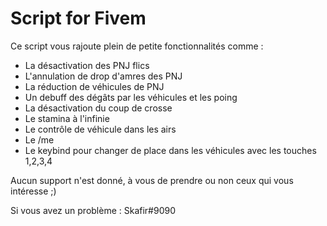 # Script for Fivem

Ce script vous rajoute plein de petite fonctionnalités comme : 

- La désactivation des PNJ flics
- L'annulation de drop d'amres des PNJ
- La réduction de véhicules de PNJ
- Un debuff des dégâts par les véhicules et les poing
- La désactivation du coup de crosse
- Le stamina à l'infinie
- Le contrôle de véhicule dans les airs
- Le /me
- Le keybind pour changer de place dans les véhicules avec les touches 1,2,3,4

Aucun support n'est donné, à vous de prendre ou non ceux qui vous intéresse ;)

Si vous avez un problème : Skafir#9090

